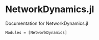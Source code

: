 # NetworkDynamics.jl

Documentation for NetworkDynamics.jl

```@autodocs
Modules = [NetworkDynamics]
```
